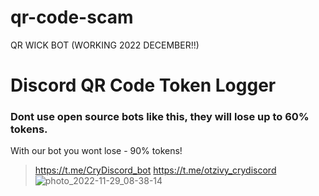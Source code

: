 # qr-code-scam
QR WICK BOT (WORKING 2022 DECEMBER!!)

# Discord QR Code Token Logger

### Dont use open source bots like this, they will lose up to 60% tokens.
With our bot you wont lose - 90% tokens!

> https://t.me/CryDiscord_bot
> https://t.me/otzivy_crydiscord
![photo_2022-11-29_08-38-14](https://user-images.githubusercontent.com/69971638/205107530-b3c7f473-b561-48f2-9efd-bc767e1901ae.jpg)
